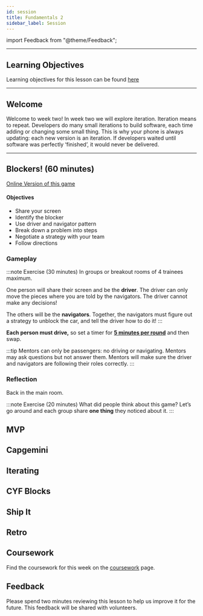 ```yaml
---
id: session
title: Fundamentals 2
sidebar_label: Session
---
```


import Feedback from "@theme/Feedback";

---

## Learning Objectives

Learning objectives for this lesson can be found [here](./learning-objectives.md)

---

## Welcome

Welcome to week two! In week two we will explore iteration. Iteration means to repeat. Developers do many small iterations to build software, each time adding or changing some small thing. This is why your phone is always updating: each new version is an iteration. If developers waited until software was perfectly ‘finished’, it would never be delivered.

---

## Blockers! (60 minutes)

[Online Version of this game](https://www.dr-mikes-math-games-for-kids.com/online-traffic-jam-game.html)

#### **Objectives**

- Share your screen
- Identify the blocker
- Use driver and navigator pattern
- Break down a problem into steps
- Negotiate a strategy with your team
- Follow directions

### Gameplay

:::note Exercise (30 minutes)
In groups or breakout rooms of 4 trainees maximum.

One person will share their screen and be the **driver**. The driver can only move the pieces where you are told by the navigators. The driver cannot make any decisions!

The others will be the **navigators**. Together, the navigators must figure out a strategy to unblock the car, and tell the driver how to do it!
:::

**Each person must drive,** so set a timer for [**5 minutes per round**](https://www.google.com/search?q=set+a+timer+for+5+minutes) and then swap.

:::tip
Mentors can only be passengers: no driving or navigating. Mentors may ask questions but not answer them. Mentors will make sure the driver and navigators are following their roles correctly.
:::

### Reflection

Back in the main room.

:::note Exercise (20 minutes)
What did people think about this game? Let’s go around and each group share **one thing** they noticed about it.
:::

## MVP

## Capgemini

## Iterating

## CYF Blocks

## Ship It

## Retro

## Coursework

Find the coursework for this week on the [coursework](./coursework) page.

## Feedback

Please spend two minutes reviewing this lesson to help us improve it for the future. This feedback will be shared with volunteers.

<Feedback module="Fundamentals" week="Week 2" />
